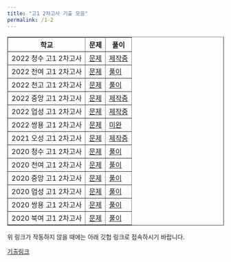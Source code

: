 ```yaml
---
title: "고1 2차고사 기출 모음"
permalink: /1-2
---
```

<table border="1">
<th>학교</th> <th>문제</th> <th>풀이</th> 
  <tr>
	<td>2022 청수 고1 2차고사</td>
    <td><a href="/pdf/test1st/2022/2022 청수 고1 2차고사.pdf">문제</a></td>
    <td><a href="/pdf/test1st/2022풀이/%5B풀이%5D 2022 청수 고1 2차고사.pdf">제작중</a></td>
    </tr>
  <tr>
	<td>2022 천여 고1 2차고사</td>
    <td><a href="/pdf/test1st/2022/2022 천여 고1 2차고사.pdf">문제</a></td>
    <td><a href="/pdf/test1st/2022풀이/%5B풀이%5D 2022 천여 고1 2차고사.pdf">풀이</a></td>
  </tr>
    <tr>
	<td>2022 천고 고1 2차고사</td>
    <td><a href="/pdf/test1st/2022/2022 천고 고1 2차고사.pdf">문제</a></td>
    <td><a href="/pdf/test1st/2022풀이/%5B풀이%5D 2022 천고 고1 2차고사.pdf">풀이</a></td>
  </tr>
    <tr>
	<td>2022 중앙 고1 2차고사</td>
    <td><a href="/pdf/test1st/2022/2022 중앙 고1 2차고사.pdf">문제</a></td>
    <td><a href="/pdf/test1st/2022풀이/%5B풀이%5D 2022 중앙 고1 2차고사.pdf">제작중</a></td>
  </tr>
    <tr>
	<td>2022 업성 고1 2차고사</td>
    <td><a href="/pdf/test1st/2022/2022 업성 고1 2차고사.pdf">문제</a></td>
    <td><a href="/pdf/test1st/2022풀이/%5B풀이%5D 2022 업성 고1 2차고사.pdf">제작중</a></td>
  </tr>
    <tr>
	<td>2022 쌍용 고1 2차고사</td>
    <td><a href="/pdf/test1st/2022/2022 쌍용 고1 2차고사.pdf">문제</a></td>
    <td><a href="/pdf/test1st/2022풀이/%5B풀이%5D 2022 쌍용 고1 2차고사.pdf">미완</a></td>
  </tr>
  <tr>
	<td>2021 오성 고1 2차고사</td>
    <td><a href="/pdf/test1st/2021/2021 오성 고1 2차고사.pdf">문제</a></td>
    <td><a href="/pdf/test1st/2021풀이/%5B풀이%5D 2021 오성 고1 2차고사.pdf">제작중</a></td>
  </tr>
    <tr>
	<td>2020 청수 고1 2차고사</td>
    <td><a href="/pdf/test1st/2020/2020 청수 고1 2차고사.pdf">문제</a></td>
    <td><a href="/pdf/test1st/2020풀이/%5B풀이%5D 2020 청수 고1 2차고사.pdf">풀이</a></td>
  </tr>
    <tr>
	<td>2020 천여 고1 2차고사</td>
    <td><a href="/pdf/test1st/2020/2020 천여 고1 2차고사.pdf">문제</a></td>
    <td><a href="/pdf/test1st/2020풀이/%5B풀이%5D 2020 천여 고1 2차고사.pdf">풀이</a></td>
  </tr>
    <tr>
	<td>2020 중앙 고1 2차고사</td>
    <td><a href="/pdf/test1st/2020/2020 중앙 고1 2차고사.pdf">문제</a></td>
    <td><a href="/pdf/test1st/2020풀이/%5B풀이%5D 2020 중앙 고1 2차고사.pdf">풀이</a></td>
  </tr>
    <tr>
	<td>2020 업성 고1 2차고사</td>
    <td><a href="/pdf/test1st/2020/2020 업성 고1 2차고사 기출.pdf">문제</a></td>
    <td><a href="/pdf/test1st/2020풀이/%5B풀이%5D 2020 업성 고1 2차고사 기출.pdf">풀이</a></td>
  </tr>
    <tr>
	<td>2020 쌍용 고1 2차고사</td>
    <td><a href="/pdf/test1st/2020/2020 쌍용 고1 2차고사.pdf">문제</a></td>
    <td><a href="/pdf/test1st/2020풀이/%5B풀이%5D 2020 쌍용 고1 2차고사.pdf">풀이</a></td>
  </tr>
    <tr>
	<td>2020 북여 고1 2차고사</td>
    <td><a href="/pdf/test1st/2020/2020 북여 고1 2차고사.pdf">문제</a></td>
    <td><a href="/pdf/test1st/2020풀이/%5B풀이%5D 2020 북여 고1 2차고사.pdf">풀이</a></td>
  </tr>
 </table>

위 링크가 작동하지 않을 때에는 아래 깃헙 링크로 접속하시기 바랍니다.

[기출링크](https://github.com/gwandae/test/tree/main/pdf/test1st)